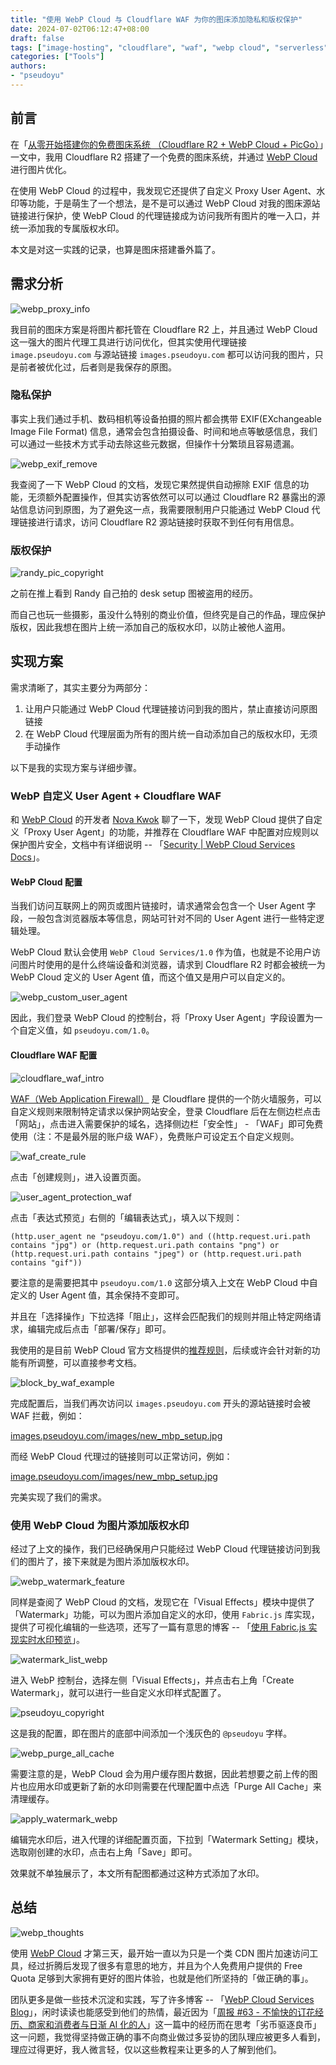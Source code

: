 ```yaml
---
title: "使用 WebP Cloud 与 Cloudflare WAF 为你的图床添加隐私和版权保护"
date: 2024-07-02T06:12:47+08:00
draft: false
tags: ["image-hosting", "cloudflare", "waf", "webp cloud", "serverless", "blog"]
categories: ["Tools"]
authors:
- "pseudoyu"
---
```


## 前言

在「[从零开始搭建你的免费图床系统 （Cloudflare R2 + WebP Cloud + PicGo）](https://www.pseudoyu.com/en/2024/06/30/free_image_hosting_system_using_r2_webp_cloud_and_picgo/)」一文中，我用 Cloudflare R2 搭建了一个免费的图床系统，并通过 [WebP Cloud](https://webp.se/) 进行图片优化。

在使用 WebP Cloud 的过程中，我发现它还提供了自定义 Proxy User Agent、水印等功能，于是萌生了一个想法，是不是可以通过 WebP Cloud 对我的图床源站链接进行保护，使 WebP Cloud 的代理链接成为访问我所有图片的唯一入口，并统一添加我的专属版权水印。

本文是对这一实践的记录，也算是图床搭建番外篇了。

## 需求分析

![webp_proxy_info](https://image.pseudoyu.com/images/webp_proxy_info.png)

我目前的图床方案是将图片都托管在 Cloudflare R2 上，并且通过 WebP Cloud 这一强大的图片代理工具进行访问优化，但其实使用代理链接 `image.pseudoyu.com` 与源站链接 `images.pseudoyu.com` 都可以访问我的图片，只是前者被优化过，后者则是我保存的原图。

### 隐私保护

事实上我们通过手机、数码相机等设备拍摄的照片都会携带 EXIF(EXchangeable Image File Format) 信息，通常会包含拍摄设备、时间和地点等敏感信息，我们可以通过一些技术方式手动去除这些元数据，但操作十分繁琐且容易遗漏。

![webp_exif_remove](https://image.pseudoyu.com/images/webp_exif_remove.png)

我查阅了一下 WebP Cloud 的文档，发现它果然提供自动擦除 EXIF 信息的功能，无须额外配置操作，但其实访客依然可以可以通过 Cloudflare R2 暴露出的源站信息访问到原图，为了避免这一点，我需要限制用户只能通过 WebP Cloud 代理链接进行请求，访问 Cloudflare R2 源站链接时获取不到任何有用信息。

### 版权保护

![randy_pic_copyright](https://image.pseudoyu.com/images/randy_pic_copyright.png)

之前在推上看到 Randy 自己拍的 desk setup 图被盗用的经历。

而自己也玩一些摄影，虽没什么特别的商业价值，但终究是自己的作品，理应保护版权，因此我想在图片上统一添加自己的版权水印，以防止被他人盗用。

## 实现方案

需求清晰了，其实主要分为两部分：

1. 让用户只能通过 WebP Cloud 代理链接访问到我的图片，禁止直接访问原图链接
2. 在 WebP Cloud 代理层面为所有的图片统一自动添加自己的版权水印，无须手动操作

以下是我的实现方案与详细步骤。

### WebP 自定义 User Agent + Cloudflare WAF

和 [WebP Cloud](https://webp.se/) 的开发者 [Nova Kwok](https://x.com/n0vad3v) 聊了一下，发现 WebP Cloud 提供了自定义「Proxy User Agent」的功能，并推荐在 Cloudflare WAF 中配置对应规则以保护图片安全，文档中有详细说明 -- 「[Security | WebP Cloud Services Docs](https://docs.webp.se/webp-cloud/security/#cloudflare)」。

#### WebP Cloud 配置

当我们访问互联网上的网页或图片链接时，请求通常会包含一个 User Agent 字段，一般包含浏览器版本等信息，网站可针对不同的 User Agent 进行一些特定逻辑处理。

WebP Cloud 默认会使用 `WebP Cloud Services/1.0` 作为值，也就是不论用户访问图片时使用的是什么终端设备和浏览器，请求到 Cloudflare R2 时都会被统一为 WebP Cloud 定义的 User Agent 值，而这个值又是用户可以自定义的。

![webp_custom_user_agent](https://image.pseudoyu.com/images/webp_custom_user_agent.png)

因此，我们登录 WebP Cloud 的控制台，将「Proxy User Agent」字段设置为一个自定义值，如 `pseudoyu.com/1.0`。

#### Cloudflare WAF 配置

![cloudflare_waf_intro](https://image.pseudoyu.com/images/cloudflare_waf_intro.png)

[WAF（Web Application Firewall）](https://developers.cloudflare.com/waf) 是 Cloudflare 提供的一个防火墙服务，可以自定义规则来限制特定请求以保护网站安全，登录 Cloudflare 后在左侧边栏点击「网站」，点击进入需要保护的域名，选择侧边栏「安全性」 - 「WAF」即可免费使用（注：不是最外层的账户级 WAF），免费账户可设定五个自定义规则。

![waf_create_rule](https://image.pseudoyu.com/images/waf_create_rule.png)

点击「创建规则」，进入设置页面。

![user_agent_protection_waf](https://image.pseudoyu.com/images/user_agent_protection_waf.png)

点击「表达式预览」右侧的「编辑表达式」，填入以下规则：

```plaintext
(http.user_agent ne "pseudoyu.com/1.0") and ((http.request.uri.path contains "jpg") or (http.request.uri.path contains "png") or (http.request.uri.path contains "jpeg") or (http.request.uri.path contains "gif"))
```

要注意的是需要把其中 `pseudoyu.com/1.0` 这部分填入上文在 WebP Cloud 中自定义的 User Agent 值，其余保持不变即可。

并且在「选择操作」下拉选择「阻止」，这样会匹配我们的规则并阻止特定网络请求，编辑完成后点击「部署/保存」即可。

我使用的是目前 WebP Cloud 官方文档提供的[推荐规则](https://docs.webp.se/webp-cloud/security/#cloudflare)，后续或许会针对新的功能有所调整，可以直接参考文档。

![block_by_waf_example](https://image.pseudoyu.com/images/block_by_waf_example.png)

完成配置后，当我们再次访问以 `images.pseudoyu.com` 开头的源站链接时会被 WAF 拦截，例如：

[images.pseudoyu.com/images/new_mbp_setup.jpg](https://images.pseudoyu.com/images/new_mbp_setup.jpg)

而经 WebP Cloud 代理过的链接则可以正常访问，例如：

[image.pseudoyu.com/images/new_mbp_setup.jpg](https://image.pseudoyu.com/images/new_mbp_setup.jpg)

完美实现了我们的需求。

### 使用 WebP Cloud 为图片添加版权水印

经过了上文的操作，我们已经确保用户只能经过 WebP Cloud 代理链接访问到我们的图片了，接下来就是为图片添加版权水印。

![webp_watermark_feature](https://image.pseudoyu.com/images/webp_watermark_feature.png)

同样是查阅了 WebP Cloud 的文档，发现它在「Visual Effects」模块中提供了「Watermark」功能，可以为图片添加自定义的水印，使用 `Fabric.js` 库实现，提供了可视化编辑的一些选项，还写了一篇有意思的博客 -- 「[使用 Fabric.js 实现实时水印预览](https://blog.webp.se/dashboard-fabric-zh/)」。

![watermark_list_webp](https://image.pseudoyu.com/images/watermark_list_webp.png)

进入 WebP 控制台，选择左侧「Visual Effects」，并点击右上角「Create Watermark」，就可以进行一些自定义水印样式配置了。

![pseudoyu_copyright](https://image.pseudoyu.com/images/pseudoyu_copyright.png)

这是我的配置，即在图片的底部中间添加一个浅灰色的 `@pseudoyu` 字样。

![webp_purge_all_cache](https://image.pseudoyu.com/images/webp_purge_all_cache.png)

需要注意的是，WebP Cloud 会为用户缓存图片数据，因此若想要之前上传的图片也应用水印或更新了新的水印则需要在代理配置中点选「Purge All Cache」来清理缓存。

![apply_watermark_webp](https://image.pseudoyu.com/images/apply_watermark_webp.png)

编辑完水印后，进入代理的详细配置页面，下拉到「Watermark Setting」模块，选取刚创建的水印，点击右上角「Save」即可。

效果就不单独展示了，本文所有配图都通过这种方式添加了水印。

## 总结

![webp_thoughts](https://image.pseudoyu.com/images/webp_thoughts.png)

使用 [WebP Cloud](https://webp.se/) 才第三天，最开始一直以为只是一个类 CDN 图片加速访问工具，经过折腾后发现了很多有意思的地方，并且为个人免费用户提供的 Free Quota 足够到大家拥有更好的图片体验，也就是他们所坚持的「做正确的事」。

团队更多是做一些技术沉淀和实践，写了许多博客 -- 「[WebP Cloud Services Blog](https://blog.webp.se/)」，闲时读读也能感受到他们的热情，最近因为「[周报 \#63 - 不愉快的订花经历、商家和消费者与日渐 AI 化的人](https://www.pseudoyu.com/en/2024/07/01/weekly_review_20240701/)」这一篇中的经历而在思考「劣币驱逐良币」这一问题，我觉得坚持做正确的事不向商业做过多妥协的团队理应被更多人看到，理应过得更好，我人微言轻，仅以这些教程来让更多的人了解到他们。
